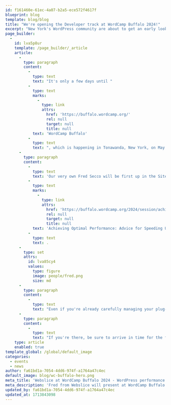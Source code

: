 ```yaml
---
id: f161460e-61ec-4a07-b2a5-ece572f4617f
blueprint: blog
template: blog/blog
title: "We're opening the Developer track at WordCamp Buffalo 2024!"
excerpt: "New York's WordPress community are about to get an early look at Webslice, and some handy advice as well."
page_builder:
  -
    id: lva5p8ur
    template: /page_builder/_article
    article:
      -
        type: paragraph
        content:
          -
            type: text
            text: "It's only a few days until "
          -
            type: text
            marks:
              -
                type: link
                attrs:
                  href: 'https://buffalo.wordcamp.org/'
                  rel: null
                  target: null
                  title: null
            text: 'WordCamp Buffalo'
          -
            type: text
            text: ", which is happening in Tonawanda, New York, on May 4. We'll be there, and we can't wait."
      -
        type: paragraph
        content:
          -
            type: text
            text: 'Our very own Fred Secco will be first up in the Site Builders & Developers track, talking about '
          -
            type: text
            marks:
              -
                type: link
                attrs:
                  href: 'https://buffalo.wordcamp.org/2024/session/achieving-optimal-performance-advice-for-speeding-up-and-scaling-up-wordpress/'
                  rel: null
                  target: null
                  title: null
            text: 'Achieving Optimal Performance: Advice for Speeding Up, and Scaling Up, WordPress'
          -
            type: text
            text: .
      -
        type: set
        attrs:
          id: lva85cy4
          values:
            type: figure
            image: people/fred.png
            size: md
      -
        type: paragraph
        content:
          -
            type: text
            text: "Even if you're already carefully managing your plug-ins, themes, and media files, there's still a lot more to know when it comes to optimizing your WordPress performance. Fred will look at this topic is depth - from the hardware that sits under your tech stack, all the way through your development environment. The more you know, the better the performance that you can get out of WordPress, and the more efficient you can be as a developer."
      -
        type: paragraph
        content:
          -
            type: text
            text: "If you're there, be sure to arrive in time for the first talks - and come and say afterwards!"
    type: article
    enabled: true
template_global: /global/default_image
categories:
  - events
  - news
author: fa61bd1a-7054-4dd6-974f-a1764a47c4ec
default_image: blog/wc-buffalo-hero.png
meta_title: 'Webslice at WordCamp Buffalo 2024 - WordPress performance'
meta_description: 'Fred from Webslice will present at WordCamp Buffalo 2024 about optimizing WordPress performance - hardware, tech stack, development environment, and more.'
updated_by: fa61bd1a-7054-4dd6-974f-a1764a47c4ec
updated_at: 1713843098
---
```

